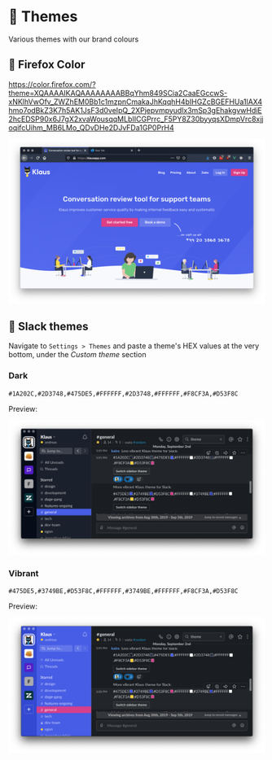 # 💅 Themes

Various themes with our brand colours

## 🦊 Firefox Color

https://color.firefox.com/?theme=XQAAAAIKAQAAAAAAAABBqYhm849SCia2CaaEGccwS-xNKlhVwOfv_ZWZhEM0Bb1c1mzpnCmakaJhKqqhH4bIHGZcBGEFHUa1lAX4hmo7odBkZ3K7h5AK1JsF3d0veIpQ_2XPjepvmpyudlx3mSp3gEhakgvwHdiE2hcEDSP90x6J7gX2xvaWousqqMLbIICGPrrc_F5PY8Z30byyqsXDmpVrc8xjjoqifcUihm_MB6LMo_QDvDHe2DJvFDa1GP0PrH4

![Firefox theme](./firefox-preview.png)

## 💬 Slack themes

Navigate to `Settings > Themes` and paste a theme's HEX values at the very bottom, under the *Custom theme* section

### Dark

```
#1A202C,#2D3748,#475DE5,#FFFFFF,#2D3748,#FFFFFF,#F8CF3A,#D53F8C
```

Preview:

![Dark Slack theme](./slack-dark-preview.png)

### Vibrant

```
#475DE5,#3749BE,#D53F8C,#FFFFFF,#3749BE,#FFFFFF,#F8CF3A,#D53F8C
```

Preview:

![Vibrant Slack theme](./slack-vibrant-preview.png)
